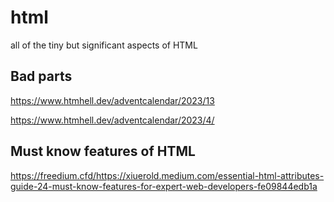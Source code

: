 # html
all of the tiny but significant aspects of HTML

## Bad parts

https://www.htmhell.dev/adventcalendar/2023/13

https://www.htmhell.dev/adventcalendar/2023/4/

## Must know features of HTML

https://freedium.cfd/https://xiuerold.medium.com/essential-html-attributes-guide-24-must-know-features-for-expert-web-developers-fe09844edb1a
